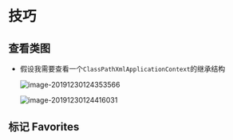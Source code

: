 # 技巧
## 查看类图
- 假设我需要查看一个`ClassPathXmlApplicationContext`的继承结构

  ![image-20191230124353566](assets/image-20191230124353566.png)

  ![image-20191230124416031](assets/image-20191230124416031.png)
  
  
## 标记 Favorites